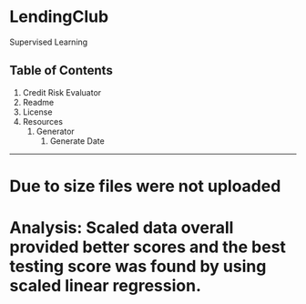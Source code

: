 # LendingClub
Supervised Learning

## Table of Contents
  1. Credit Risk Evaluator
  2. Readme
  3. License
  4. Resources
     1. Generator
        1. Generate Date



-----------------------------
# Due to size files were not uploaded

# Analysis: Scaled data overall provided better scores and the best testing score was found by using scaled linear regression.
